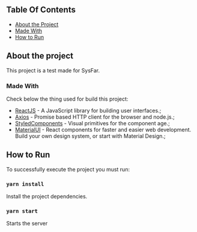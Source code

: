 <!-- TABLE OF CONTENTS -->

## Table Of Contents

- [About the Project](#about-the-project)
- [Made With](#made-with)
- [How to Run](#how-to-run)
<!-- ABOUT THE PROJECT -->

## About the project

This project is a test made for SysFar.

### Made With

Check below the thing used for build this project:

- [ReactJS](https://pt-br.reactjs.org/) - A JavaScript library for building user interfaces.;
- [Axios](https://github.com/axios/axios) - Promise based HTTP client for the browser and node.js.;
- [StyledComponents](https://styled-components.com/) - Visual primitives for the component age.;
- [MaterialUI](https://material-ui.com) - React components for faster and easier web development. Build your own design system, or start with Material Design.;

<!-- GETTING STARTED -->

## How to Run

To successfully execute the project you must run:

### `yarn install`

Install the project dependencies.

### `yarn start`

Starts the server

